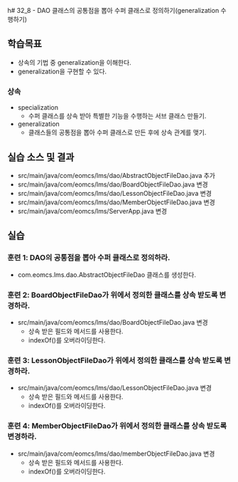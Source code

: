 h# 32_8 - DAO 클래스의 공통점을 뽑아 수퍼 클래스로 정의하기(generalization 수행하기)

## 학습목표

- 상속의 기법 중 generalization을 이해한다.
- generalization을 구현할 수 있다.

### 상속 

- specialization
  - 수퍼 클래스를 상속 받아 특별한 기능을 수행하는 서브 클래스 만들기.
- generalization 
  - 클래스들의 공통점을 뽑아 수퍼 클래스로 만든 후에 상속 관계를 맺기.

## 실습 소스 및 결과

- src/main/java/com/eomcs/lms/dao/AbstractObjectFileDao.java 추가
- src/main/java/com/eomcs/lms/dao/BoardObjectFileDao.java 변경
- src/main/java/com/eomcs/lms/dao/LessonObjectFileDao.java 변경
- src/main/java/com/eomcs/lms/dao/MemberObjectFileDao.java 변경
- src/main/java/com/eomcs/lms/ServerApp.java 변경

## 실습

### 훈련 1: DAO의 공통점을 뽑아 수퍼 클래스로 정의하라.

- com.eomcs.lms.dao.AbstractObjectFileDao 클래스를 생성한다.

### 훈련 2: BoardObjectFileDao가 위에서 정의한 클래스를 상속 받도록 변경하라.

- src/main/java/com/eomcs/lms/dao/BoardObjectFileDao.java 변경
  - 상속 받은 필드와 메서드를 사용한다.
  - indexOf()를 오버라이딩한다.
  
### 훈련 3: LessonObjectFileDao가 위에서 정의한 클래스를 상속 받도록 변경하라.

- src/main/java/com/eomcs/lms/dao/LessonObjectFileDao.java 변경
  - 상속 받은 필드와 메서드를 사용한다.
  - indexOf()를 오버라이딩한다.
  
### 훈련 4: MemberObjectFileDao가 위에서 정의한 클래스를 상속 받도록 변경하라.

- src/main/java/com/eomcs/lms/dao/memberObjectFileDao.java 변경
  - 상속 받은 필드와 메서드를 사용한다.
  - indexOf()를 오버라이딩한다.